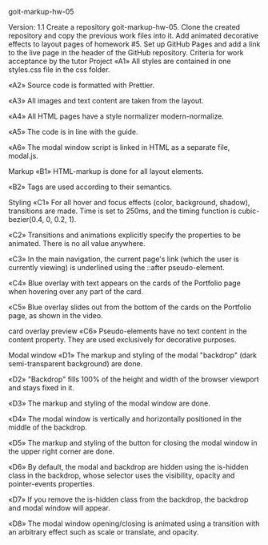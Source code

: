 goit-markup-hw-05

Version: 1.1 Create a repository goit-markup-hw-05. Clone the created repository
and copy the previous work files into it. Add animated decorative effects to
layout pages of homework #5. Set up GitHub Pages and add a link to the live page
in the header of the GitHub repository. Criteria for work acceptance by the
tutor Project «A1» All styles are contained in one styles.css file in the css
folder.

«A2» Source code is formatted with Prettier.

«A3» All images and text content are taken from the layout.

«A4» All HTML pages have a style normalizer modern-normalize.

«A5» The code is in line with the guide.

«A6» The modal window script is linked in HTML as a separate file, modal.js.

Markup «B1» HTML-markup is done for all layout elements.

«B2» Tags are used according to their semantics.

Styling «C1» For all hover and focus effects (color, background, shadow),
transitions are made. Time is set to 250ms, and the timing function is
cubic-bezier(0.4, 0, 0.2, 1).

«C2» Transitions and animations explicitly specify the properties to be
animated. There is no all value anywhere.

«C3» In the main navigation, the current page's link (which the user is
currently viewing) is underlined using the ::after pseudo-element.

«C4» Blue overlay with text appears on the cards of the Portfolio page when
hovering over any part of the card.

«C5» Blue overlay slides out from the bottom of the cards on the Portfolio page,
as shown in the video.

card overlay preview «C6» Pseudo-elements have no text content in the content
property. They are used exclusively for decorative purposes.

Modal window «D1» The markup and styling of the modal "backdrop" (dark
semi-transparent background) are done.

«D2» "Backdrop" fills 100% of the height and width of the browser viewport and
stays fixed in it.

«D3» The markup and styling of the modal window are done.

«D4» The modal window is vertically and horizontally positioned in the middle of
the backdrop.

«D5» The markup and styling of the button for closing the modal window in the
upper right corner are done.

«D6» By default, the modal and backdrop are hidden using the is-hidden class in
the backdrop, whose selector uses the visibility, opacity and pointer-events
properties.

«D7» If you remove the is-hidden class from the backdrop, the backdrop and modal
window will appear.

«D8» The modal window opening/closing is animated using a transition with an
arbitrary effect such as scale or translate, and opacity.
